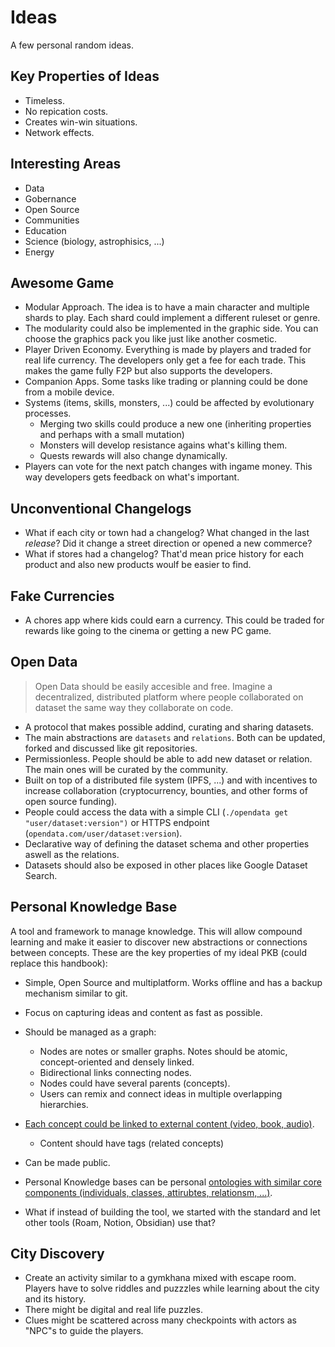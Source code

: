 # Ideas

A few personal random ideas.

## Key Properties of Ideas

- Timeless.
- No repication costs.
- Creates win-win situations.
- Network effects.

## Interesting Areas

- Data
- Gobernance
- Open Source
- Communities
- Education
- Science (biology, astrophisics, ...)
- Energy

## Awesome Game

- Modular Approach. The idea is to have a main character and multiple shards to play. Each shard could implement a different ruleset or genre.
- The modularity could also be implemented in the graphic side. You can choose the graphics pack you like just like another cosmetic.
- Player Driven Economy. Everything is made by players and traded for real life currency. The developers only get a fee for each trade. This makes the game fully F2P but also supports the developers.
- Companion Apps. Some tasks like trading or planning could be done from a mobile device.
- Systems \(items, skills, monsters, ...\) could be affected by evolutionary processes.
  - Merging two skills could produce a new one \(inheriting properties and perhaps with a small mutation\)
  - Monsters will develop resistance agains what's killing them.
  - Quests rewards will also change dynamically.
- Players can vote for the next patch changes with ingame money. This way developers gets feedback on what's important.

## Unconventional Changelogs

- What if each city or town had a changelog? What changed in the last _release_? Did it change a street direction or opened a new commerce?
- What if stores had a changelog? That'd mean price history for each product and also new products woulf be easier to find.

## Fake Currencies

- A chores app where kids could earn a currency. This could be traded for rewards like going to the cinema or getting a new PC game.

## Open Data

> Open Data should be easily accesible and free. Imagine a decentralized, distributed platform where people collaborated on dataset the same way they collaborate on code.

- A protocol that makes possible addind, curating and sharing datasets.
- The main abstractions are `datasets` and `relations`. Both can be updated, forked and discussed like git repositories.
- Permissionless. People should be able to add new dataset or relation. The main ones will be curated by the community.
- Built on top of a distributed file system (IPFS, ...) and with incentives to increase collaboration (cryptocurrency, bounties, and other forms of open source funding).
- People could access the data with a simple CLI (`./opendata get "user/dataset:version")` or HTTPS endpoint (`opendata.com/user/dataset:version`).
- Declarative way of defining the dataset schema and other properties aswell as the relations.
- Datasets should also be exposed in other places like Google Dataset Search.

## Personal Knowledge Base

A tool and framework to manage knowledge. This will allow compound learning and make it easier to discover new abstractions or connections between concepts. These are the key properties of my ideal PKB (could replace this handbook):

- Simple, Open Source and multiplatform. Works offline and has a backup mechanism similar to git.
- Focus on capturing ideas and content as fast as possible.
- Should be managed as a graph:
  - Nodes are notes or smaller graphs. Notes should be atomic, concept-oriented and densely linked.
  - Bidirectional links connecting nodes.
  - Nodes could have several parents (concepts).
  - Users can remix and connect ideas in multiple overlapping hierarchies.
- [Each concept could be linked to external content (video, book, audio)](https://www.notion.so/Models-bb0f4bfd3cd140b3a00cd955e61003f9).
  - Content should have tags (related concepts)
- Can be made public.
- Personal Knowledge bases can be personal [ontologies with similar core components (individuals, classes, attirubtes, relationsm, ...)](https://en.wikipedia.org/wiki/Ontology_components).

- What if instead of building the tool, we started with the standard and let other tools (Roam, Notion, Obsidian) use that?

## City Discovery

- Create an activity similar to a gymkhana mixed with escape room. Players have to solve riddles and puzzzles while learning about the city and its history.
- There might be digital and real life puzzles.
- Clues might be scattered across many checkpoints with actors as "NPC"s to guide the players.
